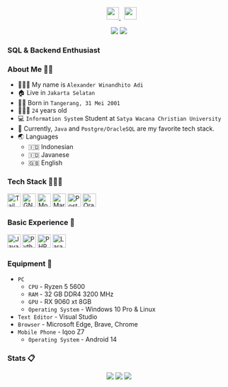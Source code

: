 <p align=center>
  </a>&nbsp;
  </a>&nbsp;
    <a href="https://twitter.com/alewsxx">
    <img height="28" src="https://upload.wikimedia.org/wikipedia/commons/5/53/X_logo_2023_original.svg">
  </a>&nbsp;
  <a href="https://instagram.com/alewsxx"><img height="28" src="https://upload.wikimedia.org/wikipedia/commons/e/e7/Instagram_logo_2016.svg"></a>&nbsp;
  <!-- <a href="https://pddikti.kemdikbud.go.id/data_mahasiswa/QjM3QzgxNUEtNDBGRi00MTRBLThFMjAtOEQxNDk4M0FCRDdG"><img height="28" src="https://i.postimg.cc/YSB2c3DG/1619598282440.png"></a> -->
</p>
<p align="center">
  <img src="https://visitor-badge.laobi.icu/badge?page_id=alewsxx.alewsxx" />
  <a href="https://github.com/alewsxx"><img src="https://img.shields.io/github/followers/tfkhdyt?label=alewsxx&style=social"/></a>
</p>

### SQL & Backend Enthusiast

### About Me 👨🏻

- 👨🏻‍💼 My name is `Alexander Winandhito Adi`
- 🏠 Live in `Jakarta Selatan`
- 👶🏻 Born in `Tangerang, 31 Mei 2001`
- 🧍🏻‍♂️ `24` years old
- 💻 `Information System` Student at `Satya Wacana Christian University`
- 🌟 Currently, `Java` and `Postgre/OracleSQL` are my favorite tech stack.
- 🌏 Languages
  - 🇮🇩 Indonesian
  - 🇮🇩 Javanese
  - 🇬🇧 English

### Tech Stack 👨🏻‍💻

<span>
  <img src="https://upload.wikimedia.org/wikipedia/commons/d/d5/Tailwind_CSS_Logo.svg" height="30" title="Tailwind CSS" />
  <img src="https://cdn.freebiesupply.com/logos/large/2x/linux-tux-1-logo-png-transparent.png" height="30" title="GNU/Linux" />
  <img src="images/icons/mongo.svg" height="30" title="MongoDB" />
  <img src="https://www.silicon.de/wp-content/uploads/2014/12/MariaDB-reflex-blue-seal-blue-lettering-below-600px.png" height="30" title="MariaDB" />
  <img src="https://www.vectorlogo.zone/logos/postgresql/postgresql-icon.svg" height="30" title="PostgreSQL" />
  <img src="https://w7.pngwing.com/pngs/916/783/png-transparent-oracle-corporation-logo-computer-software-marketing-oracle-vm-server-for-sparc-glass-teapot.png" height="30" title="Oracle" />
  
</span>

### Basic Experience 📖

<span>
  <img src="https://logos-world.net/wp-content/uploads/2022/07/Java-Symbol.png" height="30" title="Java" />
  <img src="https://upload.wikimedia.org/wikipedia/commons/c/c3/Python-logo-notext.svg" height="30" title="Python" />
  <img src="https://upload.wikimedia.org/wikipedia/commons/2/27/PHP-logo.svg" height="30" title="PHP" />
  <img src="https://www.logo.wine/a/logo/Laravel/Laravel-Logo.wine.svg" height="30" title="Laravel" />
  
</span>

### Equipment 🧰

- `PC` 
  - `CPU` - Ryzen 5 5600
  - `RAM` - 32 GB DDR4 3200 MHz
  - `GPU` - RX 9060 xt 8GB
  - `Operating System` - Windows 10 Pro & Linux
- `Text Editor` - Visual Studio 
- `Browser` - Microsoft Edge, Brave, Chrome
- `Mobile Phone` - Iqoo Z7
  - `Operating System` - Android 14

### Stats 📋

<p align="center">
  <img src="https://github-readme-stats-git-masterrstaa-rickstaa.vercel.app/api?username=alewsxx&show_icons=true&include_all_commits=true&count_private=true&theme=tokyonight" />
  <img src="https://github-readme-streak-stats.herokuapp.com/?user=alewsxx&count_private=true&theme=tokyonight" />
  <img src="https://github-readme-stats-git-masterrstaa-rickstaa.vercel.app/api/top-langs/?username=alewsxx&langs_count=10&theme=tokyonight&layout=compact&hide=css,scss,less,html,hack" />
</p>
